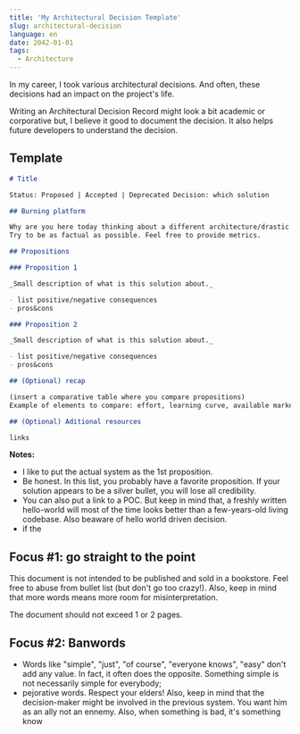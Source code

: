 ```yaml
---
title: 'My Architectural Decision Template'
slug: architectural-decision
language: en
date: 2042-01-01
tags:
  - Architecture
---
```


In my career, I took various architectural decisions. And often, these decisions had an impact on
the project's life.

Writing an Architectural Decision Record might look a bit academic or corporative but, I believe it
good to document the decision. It also helps future developers to understand the decision.

## Template

```markdown
# Title

Status: Proposed | Accepted | Deprecated Decision: which solution

## Burning platform

Why are you here today thinking about a different architecture/drastic change.  
Try to be as factual as possible. Feel free to provide metrics.

## Propositions

### Proposition 1

_Small description of what is this solution about._

- list positive/negative consequences
- pros&cons

### Proposition 2

_Small description of what is this solution about._

- list positive/negative consequences
- pros&cons

## (Optional) recap

(insert a comparative table where you compare propositions)  
Example of elements to compare: effort, learning curve, available market skills...

## (Optional) Aditional resources

links
```

**Notes:**

- I like to put the actual system as the 1st proposition.
- Be honest. In this list, you probably have a favorite proposition. If your solution appears to be
  a silver bullet, you will lose all credibility.
- You can also put a link to a POC. But keep in mind that, a freshly written hello-world will most
  of the time looks better than a few-years-old living codebase. Also beaware of hello world driven
  decision.
- if the

## Focus #1: go straight to the point

This document is not intended to be published and sold in a bookstore. Feel free to abuse from
bullet list (but don't go too crazy!). Also, keep in mind that more words means more room for
misinterpretation.

The document should not exceed 1 or 2 pages.

## Focus #2: Banwords

- Words like "simple", "just", "of course", "everyone knows", "easy" don't add any value. In fact,
  it often does the opposite. Something simple is not necessarily simple for everybody;
- pejorative words. Respect your elders! Also, keep in mind that the decision-maker might be
  involved in the previous system. You want him as an ally not an ennemy. Also, when something is
  bad, it's something know
